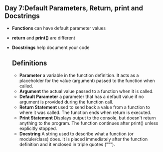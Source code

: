 ## Day 7:Default Parameters, Return, print and Docstrings
- **Functions** can have default parameter values
- **return** and **print()** are different
- **Docstrings** help document your code 

  ## Definitions

  - **Parameter** a variable in the function definition. It acts as a placeholder for the value (argument) passed to the function when called.
  - **Argument** the actual value passed to a function when it is called.
  - **Default Parameter** a parameter that has a default value if no argument is provided during the function call.
  - **Return Statement** used to send back a value from a function to where it was called. The function ends when return is executed.
  - **Print Statement** Displays output to the console, but doesn't return anything to the program. The function continues after print() unless explicitly stopped.
  -  **Docstring** A string used to describe what a function (or module/class) does. It is placed immediately after the function definition and it enclosed in triple quotes (""").
